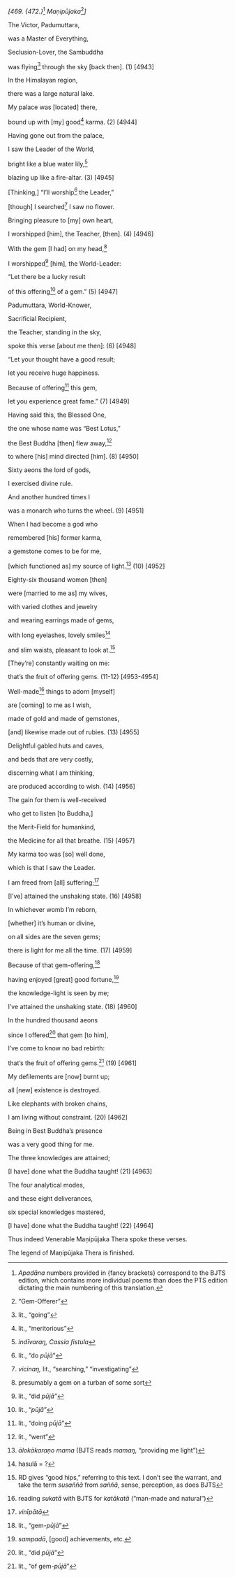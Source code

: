 *\[469. {472.}*[^1] *Maṇipūjaka*[^2]*\]*

The Victor, Padumuttara,

was a Master of Everything,

Seclusion-Lover, the Sambuddha

was flying[^3] through the sky \[back then\]. (1) \[4943\]

In the Himalayan region,

there was a large natural lake.

My palace was \[located\] there,

bound up with \[my\] good[^4] karma. (2) \[4944\]

Having gone out from the palace,

I saw the Leader of the World,

bright like a blue water lily,[^5]

blazing up like a fire-altar. (3) \[4945\]

\[Thinking,\] “I’ll worship[^6] the Leader,”

\[though\] I searched[^7] I saw no flower.

Bringing pleasure to \[my\] own heart,

I worshipped \[him\], the Teacher, \[then\]. (4) \[4946\]

With the gem \[I had\] on my head,[^8]

I worshipped[^9] \[him\], the World-Leader:

“Let there be a lucky result

of this offering[^10] of a gem.” (5) \[4947\]

Padumuttara, World-Knower,

Sacrificial Recipient,

the Teacher, standing in the sky,

spoke this verse \[about me then\]: (6) \[4948\]

“Let your thought have a good result;

let you receive huge happiness.

Because of offering[^11] this gem,

let you experience great fame.” (7) \[4949\]

Having said this, the Blessed One,

the one whose name was “Best Lotus,”

the Best Buddha \[then\] flew away,[^12]

to where \[his\] mind directed \[him\]. (8) \[4950\]

Sixty aeons the lord of gods,

I exercised divine rule.

And another hundred times I

was a monarch who turns the wheel. (9) \[4951\]

When I had become a god who

remembered \[his\] former karma,

a gemstone comes to be for me,

\[which functioned as\] my source of light.[^13] (10) \[4952\]

Eighty-six thousand women \[then\]

were \[married to me as\] my wives,

with varied clothes and jewelry

and wearing earrings made of gems,

with long eyelashes, lovely smiles[^14]

and slim waists, pleasant to look at.[^15]

\[They’re\] constantly waiting on me:

that’s the fruit of offering gems. (11-12) \[4953-4954\]

Well-made[^16] things to adorn \[myself\]

are \[coming\] to me as I wish,

made of gold and made of gemstones,

\[and\] likewise made out of rubies. (13) \[4955\]

Delightful gabled huts and caves,

and beds that are very costly,

discerning what I am thinking,

are produced according to wish. (14) \[4956\]

The gain for them is well-received

who get to listen \[to Buddha,\]

the Merit-Field for humankind,

the Medicine for all that breathe. (15) \[4957\]

My karma too was \[so\] well done,

which is that I saw the Leader.

I am freed from \[all\] suffering;[^17]

\[I’ve\] attained the unshaking state. (16) \[4958\]

In whichever womb I’m reborn,

\[whether\] it’s human or divine,

on all sides are the seven gems;

there is light for me all the time. (17) \[4959\]

Because of that gem-offering,[^18]

having enjoyed \[great\] good fortune,[^19]

the knowledge-light is seen by me;

I’ve attained the unshaking state. (18) \[4960\]

In the hundred thousand aeons

since I offered[^20] that gem \[to him\],

I’ve come to know no bad rebirth:

that’s the fruit of offering gems.[^21] (19) \[4961\]

My defilements are \[now\] burnt up;

all \[new\] existence is destroyed.

Like elephants with broken chains,

I am living without constraint. (20) \[4962\]

Being in Best Buddha’s presence

was a very good thing for me.

The three knowledges are attained;

\[I have\] done what the Buddha taught! (21) \[4963\]

The four analytical modes,

and these eight deliverances,

six special knowledges mastered,

\[I have\] done what the Buddha taught! (22) \[4964\]

Thus indeed Venerable Maṇipūjaka Thera spoke these verses.

The legend of Maṇipūjaka Thera is finished.

[^1]: *Apadāna* numbers provided in {fancy brackets} correspond to the
    BJTS edition, which contains more individual poems than does the PTS
    edition dictating the main numbering of this translation.

[^2]: “Gem-Offerer”

[^3]: lit., “going”

[^4]: lit., “meritorious”

[^5]: *indīvaraŋ, Cassia fistula*

[^6]: lit., “do *pūjā*”

[^7]: *vicinaŋ,* lit., “searching,” “investigating”

[^8]: presumably a gem on a turban of some sort

[^9]: lit., “did *pūjā”*

[^10]: lit., “*pūjā*”

[^11]: lit., “doing *pūjā*”

[^12]: lit., “went”

[^13]: *ālokākaraṇo mama* (BJTS reads *mamaŋ,* “providing me light”)

[^14]: hasulā = ?

[^15]: RD gives “good hips,” referring to this text. I don’t see the
    warrant, and take the term *susaññā* from *saññā*, sense,
    perception, as does BJTS

[^16]: reading *sukatā* with BJTS for *katākatā* (“man-made and
    natural”)

[^17]: *vinīpātā*

[^18]: lit., “gem-*pūjā*”

[^19]: *sampadā*, \[good\] achievements, etc.

[^20]: lit., “did *pūjā*”

[^21]: lit., “of gem-*pūjā*”
